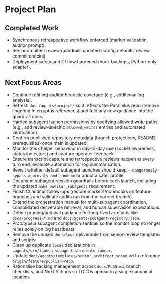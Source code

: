 # Project Plan

## Completed Work
- Synchronous retrospective workflow enforced (marker validation, auditor prompt).
- Senior architect review guardrails updated (config defaults, review commit checks).
- Deployment safety and CI flow hardened (hook backups, Python-only adapter).

## Next Focus Areas
- Continue refining auditor heuristic coverage (e.g., additional log analysis).
- Refresh `docs/agents/project/` so it reflects the Parallelus repo (remove lingering Interruptus references) and fold any new guidance into the guardrail docs.
- Harden subagent launch permissions by codifying allowed write paths (e.g., add review-specific `allowed_writes` entries and automated verification).
- Confirm published repository metadata (branch protections, README prerequisites) once main is updated.
- Monitor tmux helper behaviour in day-to-day use (socket awareness, status indicators) and capture operator feedback.
- Ensure transcript capture and retrospective reviews happen at every turn end; evaluate automation for log summarisation.
- Revisit whether default subagent launches should keep `--dangerously-bypass-approvals-and-sandbox` or adopt a safer profile.
- Document subagent-session guardrails before each launch, including the updated `make monitor_subagents` requirement.
- Finish CI auditor follow-ups (restore markers/notebooks on feature branches and validate audits run from the correct branch).
- Extend the orchestration manual for multi-subagent coordination, consolidated deliverable retrieval, and human supervision expectations.
- Define pruning/archival guidance for long-lived artefacts like `docs/progress/*.md` and `docs/agents/subagent-registry.json`.
- Prototype a subagent completion sentinel so the monitor loop no longer relies solely on log heartbeats.
- Remove the unused `docs/logs` deliverable from senior-review templates and scripts.
- Clean up duplicate `local` declarations in `.agents/bin/launch_subagent.sh:create_runner`.
- Update `docs/agents/templates/senior_architect_scope.md` to reference `origin/feature/publish-repo`.
- Rationalise backlog management across `docs/PLAN.md`, branch checklists, and Next Actions so TODOs appear in a single canonical location.
